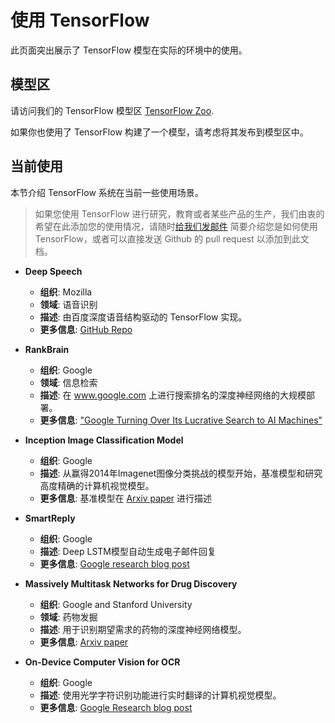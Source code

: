 # 使用 TensorFlow

此页面突出展示了 TensorFlow 模型在实际的环境中的使用。


## 模型区

请访问我们的 TensorFlow 模型区 [TensorFlow Zoo](https://github.com/tensorflow/models).

如果你也使用了 TensorFlow 构建了一个模型，请考虑将其发布到模型区中。


## 当前使用

本节介绍 TensorFlow 系统在当前一些使用场景。

> 如果您使用 TensorFlow 进行研究，教育或者某些产品的生产，我们由衷的希望在此添加您的使用情况，请随时[给我们发邮件](mailto:usecases@tensorflow.org) 简要介绍您是如何使用 TensorFlow，或者可以直接发送 Github 的 pull request 以添加到此文档。

* **Deep Speech**
    * **组织**: Mozilla
    * **领域**: 语音识别
    * **描述**:  由百度深度语音结构驱动的 TensorFlow 实现。
    * **更多信息**: [GitHub Repo](https://github.com/mozilla/deepspeech)

* **RankBrain**
    * **组织**: Google
    * **领域**: 信息检索
    * **描述**: 在 www.google.com 上进行搜索排名的深度神经网络的大规模部署。
    * **更多信息**: ["Google Turning Over Its Lucrative Search to AI Machines"](http://www.bloomberg.com/news/articles/2015-10-26/google-turning-its-lucrative-web-search-over-to-ai-machines)


* **Inception Image Classification Model**
   * **组织**: Google
   * **描述**: 从赢得2014年Imagenet图像分类挑战的模型开始，基准模型和研究高度精确的计算机视觉模型。
   * **更多信息**: 基准模型在 [Arxiv paper](http://arxiv.org/abs/1409.4842) 进行描述

* **SmartReply**
  * **组织**: Google
  * **描述**: Deep LSTM模型自动生成电子邮件回复
  * **更多信息**: [Google research blog post](http://googleresearch.blogspot.com/2015/11/computer-respond-to-this-email.html)


* **Massively Multitask Networks for Drug Discovery**
  * **组织**: Google and Stanford University
  * **领域**: 药物发掘
  * **描述**:  用于识别期望需求的药物的深度神经网络模型。
  * **更多信息**: [Arxiv paper](http://arxiv.org/abs/1502.02072)

* **On-Device Computer Vision for OCR**
  * **组织**: Google
  * **描述**: 使用光学字符识别功能进行实时翻译的计算机视觉模型。
  * **更多信息**: [Google Research blog post](http://googleresearch.blogspot.com/2015/07/how-google-translate-squeezes-deep.html)
